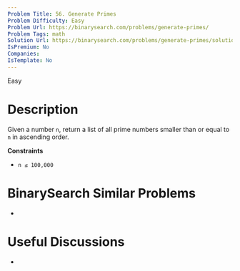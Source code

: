 ```yaml
---
Problem Title: 56. Generate Primes
Problem Difficulty: Easy
Problem Url: https://binarysearch.com/problems/generate-primes/
Problem Tags: math
Solution Url: https://binarysearch.com/problems/generate-primes/solutions/
IsPremium: No
Companies: 
IsTemplate: No
---
```


<span style="color: ;">Easy</span>

# Description

Given a number `n`, return a list of all prime numbers smaller than or equal to `n` in ascending order.

**Constraints**
- `n ≤ 100,000`

# BinarySearch Similar Problems

- []()

# Useful Discussions

- []()

